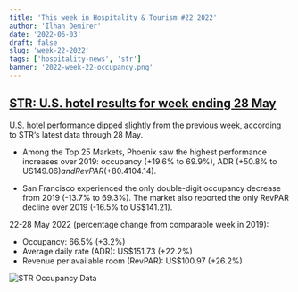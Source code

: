 ```yaml
---
title: 'This week in Hospitality & Tourism #22 2022'
author: 'Ilhan Demirer'
date: '2022-06-03'
draft: false
slug: 'week-22-2022'
tags: ['hospitality-news', 'str']
banner: '2022-week-22-occupancy.png'
---
```


## [STR: U.S. hotel results for week ending 28 May](https://str.com/press-release/str-us-hotel-results-week-ending-28-may)

U.S. hotel performance dipped slightly from the previous week, according to STR‘s latest data through 28 May.

- Among the Top 25 Markets, Phoenix saw the highest performance increases over 2019: occupancy (+19.6% to 69.9%), ADR (+50.8% to US$149.06) and RevPAR (+80.4% to US$104.14).

- San Francisco experienced the only double-digit occupancy decrease from 2019 (-13.7% to 69.3%). The market also reported the only RevPAR decline over 2019 (-16.5% to US$141.21).

22-28 May 2022 (percentage change from comparable week in 2019):

- Occupancy: 66.5% (+3.2%)
- Average daily rate (ADR): US$151.73 (+22.2%)
- Revenue per available room (RevPAR): US$100.97 (+26.2%)

![STR Occupancy Data](/images/blogimages/2022-week-22-occupancy.png)

